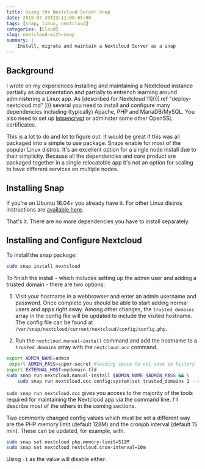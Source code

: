 ```yaml
---
title: Using the Nextcloud Server Snap
date: 2018-07-20T23:11:00-05:00
tags: [snap, linux, nextcloud]
categories: [Cloud]
slug: nextcloud-with-snap
summary: |
    Install, migrate and maintain a Nextcloud Server as a snap
---
```


## Background

I wrote on my experiences installing and maintaining a Nextcloud instance partially as documentation and partially to entrench learning around administering a Linux app.
As [described for Nextcloud 11]({{ ref "deploy-nextcloud.md" }}) several you need to install and configure many dependencies including (typically) Apache, PHP and MariaDB/MySQL.
You also need to set up [letsencrypt](https://letsencrypt.org/) or adminster some other OpenSSL certificates.

This is a lot to do and lot to figure out. It would be great if this was all packaged into a simple to use package. Snaps enable for most of the popular Linux distros.
It's an excellent option for a single node install due to their simplicity.
Because all the dependencies and core product are packaged together in a single relocatable app it's not an option for scaling to have different services on multiple nodes.

## Installing Snap

If you're on Ubuntu 16.04+ you already have it. For other Linux distros instructions are [available here](https://docs.snapcraft.io/core/install).

That's it. There are no more dependencies you have to install separately.

## Installing and Configure Nextcloud

To install the snap package:

```bash
sudo snap install nextcloud
```

To finish the install - which includes setting up the admin user and adding a trusted domain - there are two options:

1) Visit your hostname in a webbrowser and enter an admin username and password. Once complete you should be able to start adding normal users and apps right away. Among other changes, the `trusted_domains` array in the config file will be updated to include the visited hostname. The config file can be found at `/var/snap/nextcloud/current/nextcloud/config/config.php`.

2) Run the `nextcloud.manual-install` command and add the hostname to a `trusted_domains` array with the `nextcloud.occ` command.

```bash
export ADMIN_NAME=admin
 export ADMIN_PASS=super-secret #leading space to not save in history
export EXTERNAL_HOST=mydomain.tld
sudo snap run nextcloud.manual-install $ADMIN_NAME $ADMIN_PASS && \
    sudo snap run nextcloud.occ config:system:set trusted_domains 1 --value=$EXTERNAL_HOST
```

`sudo snap run nextcloud.occ` gives you access to the majority of the tools required for maintaining the Nextcloud app via the command line. I'll describe most of the others in the coming sections.

Two commonly changed config values which must be set a different way are the PHP memory limit (default 128M) and the cronjob interval (default 15 min). These can be updated, for example, with.

```bash
sudo snap set nextcloud php.memory-limit=512M
sudo snap set nextcloud nextcloud.cron-interval=10m
```

Using `-1` as the value will disable either.